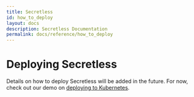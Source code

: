 ```yaml
---
title: Secretless
id: how_to_deploy
layout: docs
description: Secretless Documentation
permalink: docs/reference/how_to_deploy
---
```


# Deploying Secretless

Details on how to deploy Secretless will be added in the future. For now, check out
our demo on [deploying to Kubernetes](/docs/get_started/deploy_to_kubernetes).
